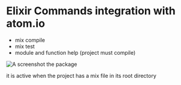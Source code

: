 # Elixir Commands integration with atom.io

* mix compile
* mix test
* module and function help (project must compile)

![A screenshot the package](https://raw.githubusercontent.com/jerp/elixir-cmd/master/elixi-cmd.gif)

it is active when the project has a mix file in its root directory

